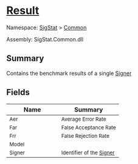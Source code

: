 # [Result](./Result.md)

Namespace: [SigStat]() > [Common](./README.md)

Assembly: SigStat.Common.dll

## Summary
Contains the benchmark results of a single [Signer](https://github.com/hargitomi97/sigstat/blob/master/docs/md/SigStat/Common/Signer.md)

## Fields

| Name | Summary | 
| --- | --- | 
| <sub>Aer</sub><img width=80>| <sub>Average Error Rate</sub>| <br>
| <sub>Far</sub><img width=80>| <sub>False Acceptance Rate</sub>| <br>
| <sub>Frr</sub><img width=80>| <sub>False Rejection Rate</sub>| <br>
| <sub>Model</sub><img width=80>| <sub></sub>| <br>
| <sub>Signer</sub><img width=80>| <sub>Identifier of the [Signer](https://github.com/hargitomi97/sigstat/blob/master/docs/md/SigStat/Common/Result.md)</sub>| <br>


